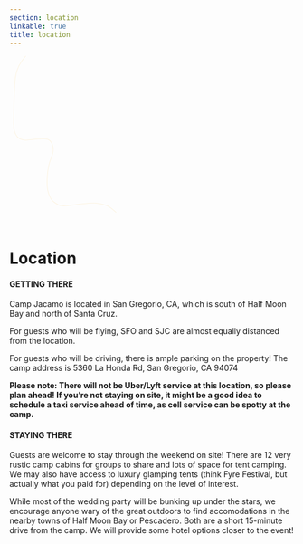 ```yaml
---
section: location
linkable: true
title: location
---
```


  <div class="line-wrap location-line-wrap before">
    <svg height="30%" width="40%" class="line-5 line" xmlns="http://www.w3.org/2000/svg" viewBox="0 0 200 300" xmlns:xlink="http://www.w3.org/1999/xlink"><path d="M187.26 275.76C174.76 264.76 172.53 262.41 152.26 259.44C145.77 258.49 132.49 260.27 127.73 260.78C117.62 261.86 108.7 263.18 99.18 263.86C89.67 264.53 86.51 263.41 80.86 259.44C75.21 255.47 72.19 253.56 68.25 241.28C64.31 229 65.44 197.83 72.98 180.7C80.52 163.57 74.83 152.14 69.16 148.56C67.65 147.61 65.58 147.08 64.94 146.98C61.87 146.54 59.94 145.29 33.4 148.64C15.71 150.88 7 141.21 7.27 119.64C7.67 79.27 8.69 52.31 10.35 38.76C12.01 25.2 18.09 12.73 28.59 1.34" opacity="1" fill-opacity="0" stroke="#fcf3e0" stroke-opacity="1"></path></svg>
  </div>

# Location

<div class="location-map card">
  <div id="google-map-entry"></div>
</div>


#### GETTING THERE

Camp Jacamo is located in San Gregorio, CA, which is south of Half Moon Bay and north of Santa Cruz.

For guests who will be flying, SFO and SJC are almost equally distanced from the location. 

For guests who will be driving, there is ample parking on the property! The camp address is 5360 La Honda Rd, San Gregorio, CA 94074

**Please note: There will not be Uber/Lyft service at this location, so please plan ahead! If you’re not staying on site, it might be a good idea to schedule a taxi service ahead of time, as cell service can be spotty at the camp.**

#### STAYING THERE

Guests are welcome to stay through the weekend on site! There are 12 very rustic camp cabins for groups to share and lots of space for tent camping. We may also have access to luxury glamping tents (think Fyre Festival, but actually what you paid for) depending on the level of interest. 

While most of the wedding party will be bunking up under the stars, we encourage anyone wary of the great outdoors to find accomodations in the nearby towns of Half Moon Bay or Pescadero. Both are a short 15-minute drive from the camp. We will provide some hotel options closer to the event!

